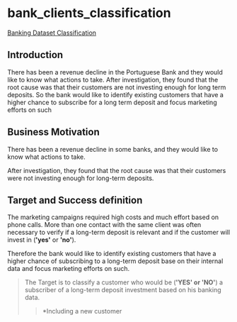 # bank_clients_classification
[Banking Dataset Classification]("https://www.kaggle.com/datasets/rashmiranu/banking-dataset-classification?select=new_train.csv")
## Introduction
There has been a revenue decline in the Portuguese Bank and they would like to know what actions to take. After investigation, they found that the root cause was that their customers are not investing enough for long term deposits. So the bank would like to identify existing customers that have a higher chance to subscribe for a long term deposit and focus marketing efforts on such

## **Business Motivation**
There has been a revenue decline in some banks, and they would like to know what actions to take. 

After investigation, they found that the root cause was that their customers were not investing enough for long-term deposits.

## **Target and Success definition**
The marketing campaigns required high costs and much effort based on phone calls. More than one contact with the same client was often necessary to verify if a long-term deposit is relevant and if the customer will invest in  (**'yes'** or **'no'**).

Therefore the bank would like to identify existing customers that have a higher chance of subscribing to a long-term deposit base on their internal data and focus marketing efforts on such.

> The Target is to classify a customer who would be (**'YES' or 'NO'**) a subscriber of a long-term deposit investment based on his banking data.
>> *Including a new customer
